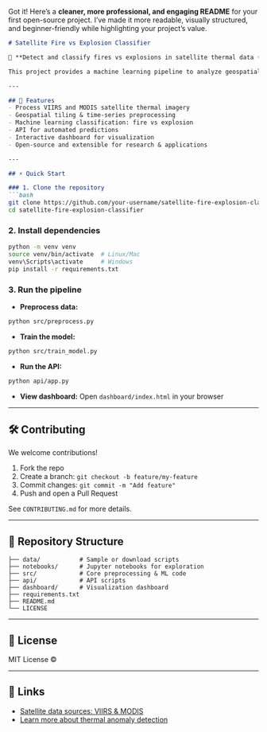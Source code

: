 Got it! Here’s a **cleaner, more professional, and engaging README** for your first open-source project. I’ve made it more readable, visually structured, and beginner-friendly while highlighting your project’s value.

````markdown
# Satellite Fire vs Explosion Classifier

🚀 **Detect and classify fires vs explosions in satellite thermal data (VIIRS/MODIS)**

This project provides a machine learning pipeline to analyze geospatial thermal time-series data from satellites, distinguishing between fires and explosions. It includes preprocessing, ML-based classification, an API for predictions, and a dashboard for visualization — all in real-time.

---

## 🌟 Features
- Process VIIRS and MODIS satellite thermal imagery
- Geospatial tiling & time-series preprocessing
- Machine learning classification: fire vs explosion
- API for automated predictions
- Interactive dashboard for visualization
- Open-source and extensible for research & applications

---

## ⚡ Quick Start

### 1. Clone the repository
```bash
git clone https://github.com/your-username/satellite-fire-explosion-classifier.git
cd satellite-fire-explosion-classifier
````

### 2. Install dependencies

```bash
python -m venv venv
source venv/bin/activate  # Linux/Mac
venv\Scripts\activate     # Windows
pip install -r requirements.txt
```

### 3. Run the pipeline

* **Preprocess data:**

```bash
python src/preprocess.py
```

* **Train the model:**

```bash
python src/train_model.py
```

* **Run the API:**

```bash
python api/app.py
```

* **View dashboard:**
  Open `dashboard/index.html` in your browser

---

## 🛠️ Contributing

We welcome contributions!

1. Fork the repo
2. Create a branch: `git checkout -b feature/my-feature`
3. Commit changes: `git commit -m "Add feature"`
4. Push and open a Pull Request

See `CONTRIBUTING.md` for more details.

---

## 📂 Repository Structure

```
├── data/           # Sample or download scripts
├── notebooks/      # Jupyter notebooks for exploration
├── src/            # Core preprocessing & ML code
├── api/            # API scripts
├── dashboard/      # Visualization dashboard
├── requirements.txt
├── README.md
└── LICENSE
```

---

## 📄 License

MIT License ©

---

## 🔗 Links

* [Satellite data sources: VIIRS & MODIS](https://nasa.gov)
* [Learn more about thermal anomaly detection](https://en.wikipedia.org/wiki/Fire_detection)


